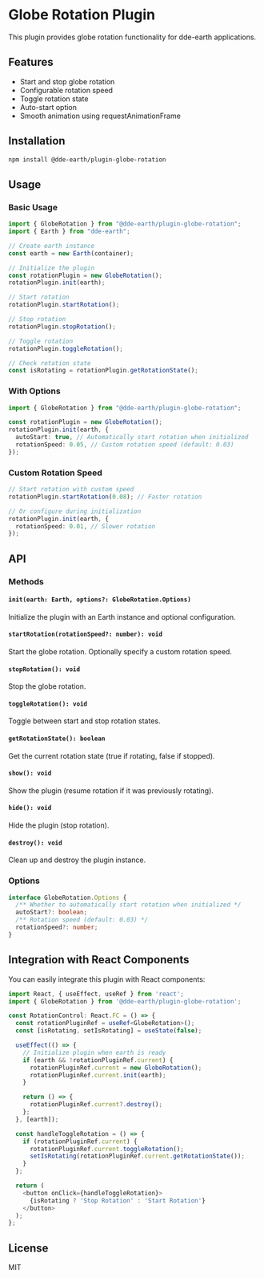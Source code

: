 # Globe Rotation Plugin

This plugin provides globe rotation functionality for dde-earth applications.

## Features

- Start and stop globe rotation
- Configurable rotation speed
- Toggle rotation state
- Auto-start option
- Smooth animation using requestAnimationFrame

## Installation

```bash
npm install @dde-earth/plugin-globe-rotation
```

## Usage

### Basic Usage

```typescript
import { GlobeRotation } from "@dde-earth/plugin-globe-rotation";
import { Earth } from "dde-earth";

// Create earth instance
const earth = new Earth(container);

// Initialize the plugin
const rotationPlugin = new GlobeRotation();
rotationPlugin.init(earth);

// Start rotation
rotationPlugin.startRotation();

// Stop rotation
rotationPlugin.stopRotation();

// Toggle rotation
rotationPlugin.toggleRotation();

// Check rotation state
const isRotating = rotationPlugin.getRotationState();
```

### With Options

```typescript
import { GlobeRotation } from "@dde-earth/plugin-globe-rotation";

const rotationPlugin = new GlobeRotation();
rotationPlugin.init(earth, {
  autoStart: true, // Automatically start rotation when initialized
  rotationSpeed: 0.05, // Custom rotation speed (default: 0.03)
});
```

### Custom Rotation Speed

```typescript
// Start rotation with custom speed
rotationPlugin.startRotation(0.08); // Faster rotation

// Or configure during initialization
rotationPlugin.init(earth, {
  rotationSpeed: 0.01, // Slower rotation
});
```

## API

### Methods

#### `init(earth: Earth, options?: GlobeRotation.Options)`

Initialize the plugin with an Earth instance and optional configuration.

#### `startRotation(rotationSpeed?: number): void`

Start the globe rotation. Optionally specify a custom rotation speed.

#### `stopRotation(): void`

Stop the globe rotation.

#### `toggleRotation(): void`

Toggle between start and stop rotation states.

#### `getRotationState(): boolean`

Get the current rotation state (true if rotating, false if stopped).

#### `show(): void`

Show the plugin (resume rotation if it was previously rotating).

#### `hide(): void`

Hide the plugin (stop rotation).

#### `destroy(): void`

Clean up and destroy the plugin instance.

### Options

```typescript
interface GlobeRotation.Options {
  /** Whether to automatically start rotation when initialized */
  autoStart?: boolean;
  /** Rotation speed (default: 0.03) */
  rotationSpeed?: number;
}
```

## Integration with React Components

You can easily integrate this plugin with React components:

```typescript
import React, { useEffect, useRef } from 'react';
import { GlobeRotation } from '@dde-earth/plugin-globe-rotation';

const RotationControl: React.FC = () => {
  const rotationPluginRef = useRef<GlobeRotation>();
  const [isRotating, setIsRotating] = useState(false);

  useEffect(() => {
    // Initialize plugin when earth is ready
    if (earth && !rotationPluginRef.current) {
      rotationPluginRef.current = new GlobeRotation();
      rotationPluginRef.current.init(earth);
    }

    return () => {
      rotationPluginRef.current?.destroy();
    };
  }, [earth]);

  const handleToggleRotation = () => {
    if (rotationPluginRef.current) {
      rotationPluginRef.current.toggleRotation();
      setIsRotating(rotationPluginRef.current.getRotationState());
    }
  };

  return (
    <button onClick={handleToggleRotation}>
      {isRotating ? 'Stop Rotation' : 'Start Rotation'}
    </button>
  );
};
```

## License

MIT
